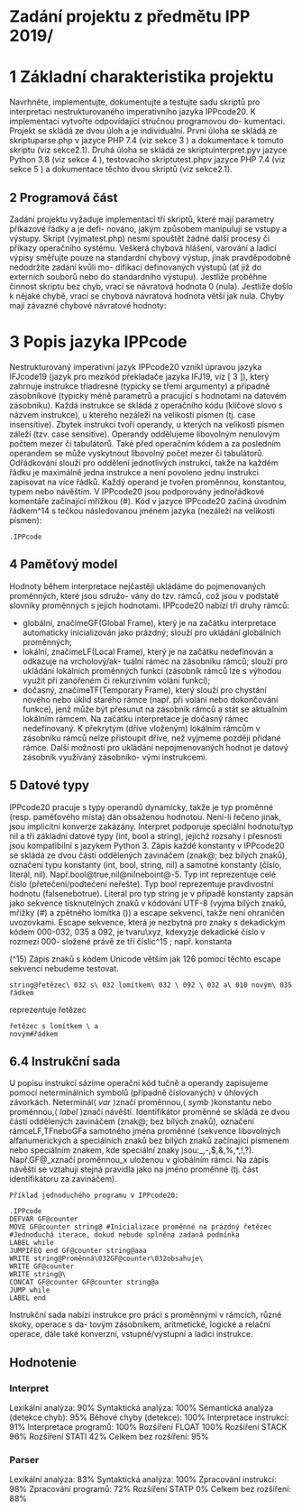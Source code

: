# Zadání projektu z předmětu IPP 2019/

# 1 Základní charakteristika projektu

Navrhněte, implementujte, dokumentujte a testujte sadu skriptů pro interpretaci nestrukturovaného
imperativního jazyka IPPcode20. K implementaci vytvořte odpovídající stručnou programovou do-
kumentaci. Projekt se skládá ze dvou úloh a je individuální.
První úloha se skládá ze skriptuparse.php v jazyce PHP 7.4 (viz sekce 3 ) a dokumentace
k tomuto skriptu (viz sekce2.1). Druhá úloha se skládá ze skriptuinterpret.pyv jazyce Python
3.8 (viz sekce 4 ), testovacího skriptutest.phpv jazyce PHP 7.4 (viz sekce 5 ) a dokumentace těchto
dvou skriptů (viz sekce2.1).


## 2 Programová část

Zadání projektu vyžaduje implementaci tří skriptů, které mají parametry příkazové řádky a je defi-
nováno, jakým způsobem manipulují se vstupy a výstupy. Skript (vyjmatest.php) nesmí spouštět
žádné další procesy či příkazy operačního systému. Veškerá chybová hlášení, varování a ladicí výpisy
směřujte pouze na standardní chybový výstup, jinak pravděpodobně nedodržíte zadání kvůli mo-
difikaci definovaných výstupů (ať již do externích souborů nebo do standardního výstupu). Jestliže
proběhne činnost skriptu bez chyb, vrací se návratová hodnota 0 (nula). Jestliže došlo k nějaké chybě,
vrací se chybová návratová hodnota větší jak nula. Chyby mají závazné chybové návratové hodnoty:


# 3 Popis jazyka IPPcode

Nestrukturovaný imperativní jazyk IPPcode20 vznikl úpravou jazyka IFJcode19 (jazyk pro mezikód
překladače jazyka IFJ19, viz [ 3 ]), který zahrnuje instrukce tříadresné (typicky se třemi argumenty)
a případně zásobníkové (typicky méně parametrů a pracující s hodnotami na datovém zásobníku).
Každá instrukce se skládá z operačního kódu (klíčové slovo s názvem instrukce), u kterého nezáleží
na velikosti písmen (tj. case insensitive). Zbytek instrukcí tvoří operandy, u kterých na velikosti
písmen záleží (tzv. case sensitive). Operandy oddělujeme libovolným nenulovým počtem mezer či
tabulátorů. Také před operačním kódem a za posledním operandem se může vyskytnout libovolný
počet mezer či tabulátorů. Odřádkování slouží pro oddělení jednotlivých instrukcí, takže na každém
řádku je maximálně jedna instrukce a není povoleno jednu instrukci zapisovat na více řádků. Každý
operand je tvořen proměnnou, konstantou, typem nebo návěštím. V IPPcode20 jsou podporovány
jednořádkové komentáře začínající mřížkou (#). Kód v jazyce IPPcode20 začíná úvodním řádkem^14
s tečkou následovanou jménem jazyka (nezáleží na velikosti písmen):

```
.IPPcode
```

## 4 Paměťový model

Hodnoty během interpretace nejčastěji ukládáme do pojmenovaných proměnných, které jsou sdružo-
vány do tzv. rámců, což jsou v podstatě slovníky proměnných s jejich hodnotami. IPPcode20 nabízí
tři druhy rámců:

- globální, značímeGF(Global Frame), který je na začátku interpretace automaticky inicializován
    jako prázdný; slouží pro ukládání globálních proměnných;
- lokální, značímeLF(Local Frame), který je na začátku nedefinován a odkazuje na vrcholový/ak-
    tuální rámec na zásobníku rámců; slouží pro ukládání lokálních proměnných funkcí (zásobník
    rámců lze s výhodou využít při zanořeném či rekurzivním volání funkcí);
- dočasný, značímeTF(Temporary Frame), který slouží pro chystání nového nebo úklid starého
    rámce (např. při volání nebo dokončování funkce), jenž může být přesunut na zásobník rámců
    a stát se aktuálním lokálním rámcem. Na začátku interpretace je dočasný rámec nedefinovaný.
K překrytým (dříve vloženým) lokálním rámcům v zásobníku rámců nelze přistoupit dříve, než
vyjmeme později přidané rámce.
Další možností pro ukládání nepojmenovaných hodnot je datový zásobník využívaný zásobníko-
vými instrukcemi.

## 5 Datové typy

IPPcode20 pracuje s typy operandů dynamicky, takže je typ proměnné (resp. paměťového místa) dán
obsaženou hodnotou. Není-li řečeno jinak, jsou implicitní konverze zakázány. Interpret podporuje
speciální hodnotu/typ nil a tři základní datové typy (int, bool a string), jejichž rozsahy i přesnosti
jsou kompatibilní s jazykem Python 3.
Zápis každé konstanty v IPPcode20 se skládá ze dvou částí oddělených zavináčem (znak@; bez
bílých znaků), označení typu konstanty (int, bool, string, nil) a samotné konstanty (číslo, literál, nil).
Např.bool@true,nil@nilneboint@-5.
Typ int reprezentuje celé číslo (přetečení/podtečení neřešte). Typ bool reprezentuje pravdivostní
hodnotu (falsenebotrue). Literál pro typ string je v případě konstanty zapsán jako sekvence
tisknutelných znaků v kódování UTF-8 (vyjma bílých znaků, mřížky (#) a zpětného lomítka (\))
a escape sekvencí, takže není ohraničen uvozovkami. Escape sekvence, která je nezbytná pro znaky
s dekadickým kódem 000-032, 035 a 092, je tvaru\xyz, kdexyzje dekadické číslo v rozmezí 000-
složené právě ze tří číslic^15 ; např. konstanta

(^15) Zápis znaků s kódem Unicode větším jak 126 pomocí těchto escape sekvencí nebudeme testovat.


```
string@řetězec\ 032 s\ 032 lomítkem\ 032 \ 092 \ 032 a\ 010 novým\ 035 řádkem
```
reprezentuje řetězec

```
řetězec s lomítkem \ a
novým#řádkem
```

## 6.4 Instrukční sada

U popisu instrukcí sázíme operační kód tučně a operandy zapisujeme pomocí neterminálních symbolů
(případně číslovaných) v úhlových závorkách. Neterminál⟨ _var_ ⟩značí proměnnou,⟨ _symb_ ⟩konstantu
nebo proměnnou,⟨ _label_ ⟩značí návěští. Identifikátor proměnné se skládá ze dvou částí oddělených
zavináčem (znak@; bez bílých znaků), označení rámceLF,TFneboGFa samotného jména proměnné
(sekvence libovolných alfanumerických a speciálních znaků bez bílých znaků začínající písmenem nebo
speciálním znakem, kde speciální znaky jsou:_,-,$,&,%,*,!,?). Např.GF@_xznačí proměnnou_x
uloženou v globálním rámci.
Na zápis návěští se vztahují stejná pravidla jako na jméno proměnné (tj. část identifikátoru za
zavináčem).

```
Příklad jednoduchého programu v IPPcode20:
```
```
.IPPcode
DEFVAR GF@counter
MOVE GF@counter string@ #Inicializace proměnné na prázdný řetězec
#Jednoduchá iterace, dokud nebude splněna zadaná podmínka
LABEL while
JUMPIFEQ end GF@counter string@aaa
WRITE string@Proměnná\032GF@counter\032obsahuje\
WRITE GF@counter
WRITE string@\
CONCAT GF@counter GF@counter string@a
JUMP while
LABEL end
```

Instrukční sada nabízí instrukce pro práci s proměnnými v rámcích, různé skoky, operace s da-
tovým zásobníkem, aritmetické, logické a relační operace, dále také konverzní, vstupně/výstupní a
ladicí instrukce.

## Hodnotenie

### Interpret

Lexikální analýza: 90%
Syntaktická analýza: 100%
Sémantická analýza (detekce chyb): 95%
Běhové chyby (detekce): 100%
Interpretace instrukcí: 91%
Interpretace programů: 100%
Rozšíření FLOAT 100%
Rozšíření STACK 96%
Rozšíření STATI 42%
Celkem bez rozšíření: 95%

### Parser

Lexikální analýza: 83%
Syntaktická analýza: 100%
Zpracování instrukcí: 98%
Zpracování programů: 72%
Rozšíření STATP 0%
Celkem bez rozšíření: 88%
